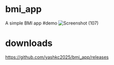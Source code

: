# bmi_app

A simple BMI app
#demo
![Screenshot (107)](https://user-images.githubusercontent.com/43927153/189230340-7593edce-06c7-43db-9356-418e1d31e795.png)


# downloads
https://github.com/yashkc2025/bmi_app/releases


